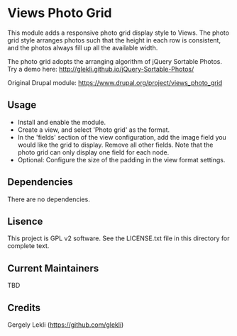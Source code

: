 # Views Photo Grid
This module adds a responsive photo grid display style to Views. The photo grid style arranges photos such that the height in each row is consistent, and the photos always fill up all the available width.

The photo grid adopts the arranging algorithm of jQuery Sortable Photos. Try a demo here:
http://glekli.github.io/jQuery-Sortable-Photos/

Original Drupal module: https://www.drupal.org/project/views_photo_grid

## Usage
- Install and enable the module.
- Create a view, and select 'Photo grid' as the format.
- In the 'fields' section of the view configuration, add the image field you would like the grid to display. Remove all other fields. Note that the photo grid can only display one field for each node.
- Optional: Configure the size of the padding in the view format settings.

## Dependencies
There are no dependencies.

## Lisence
This project is GPL v2 software. See the LICENSE.txt file in this directory for complete text.

## Current Maintainers
TBD

## Credits
Gergely Lekli (https://github.com/glekli)
